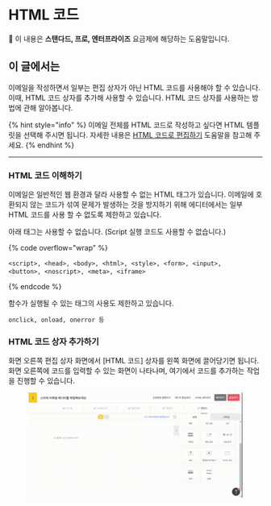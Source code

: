 # HTML 코드

💬 이 내용은 **스탠다드, 프로, 엔터프라이즈** 요금제에 해당하는 도움말입니다.

## 이 글에서는

이메일을 작성하면서 일부는 편집 상자가 아닌 HTML 코드를 사용해야 할 수 있습니다. 이때, HTML 코드 상자를 추가해 사용할 수 있습니다. HTML 코드 상자를 사용하는 방법에 관해 알아봅니다.

{% hint style="info" %}
이메일 전체를 HTML 코드로 작성하고 싶다면 HTML 템플릿을 선택해 주시면 됩니다. 자세한 내용은 [HTML 코드로 편집하기](../../undefined-1/html.md) 도움말을 참고해 주세요.
{% endhint %}

***

### HTML 코드 이해하기

이메일은 일반적인 웹 환경과 달라 사용할 수 없는 HTML 태그가 있습니다. 이메일에 호환되지 않는 코드가 섞여 문제가 발생하는 것을 방지하기 위해 에디터에서는 일부 HTML 코드를 사용 할 수 없도록 제한하고 있습니다.

아래 태그는 사용할 수 없습니다. (Script 실행 코드도 사용할 수 없습니다.)

{% code overflow="wrap" %}
```
<script>, <head>, <body>, <html>, <style>, <form>, <input>, 
<button>, <noscript>, <meta>, <iframe>
```
{% endcode %}

함수가 실행될 수 있는 태그의 사용도 제한하고 있습니다.

```
onclick, onload, onerror 등
```

### HTML 코드 상자 추가하기

화면 오른쪽 편집 상자 화면에서 \[HTML 코드] 상자를 왼쪽 화면에 끌어당기면 됩니다. 화면 오른쪽에 코드를 입력할 수 있는 화면이 나타나며, 여기에서 코드를 추가하는 작업을 진행할 수 있습니다.

<figure><img src="../../../.gitbook/assets/screencast-stibee.com-2024.04.22-14_33_48.gif" alt=""><figcaption></figcaption></figure>
